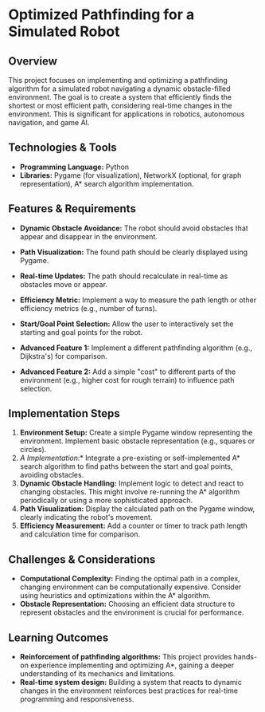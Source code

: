 # Optimized Pathfinding for a Simulated Robot

## Overview

This project focuses on implementing and optimizing a pathfinding algorithm for a simulated robot navigating a dynamic obstacle-filled environment.  The goal is to create a system that efficiently finds the shortest or most efficient path, considering real-time changes in the environment.  This is significant for applications in robotics, autonomous navigation, and game AI.

## Technologies & Tools

- **Programming Language:** Python
- **Libraries:** Pygame (for visualization), NetworkX (optional, for graph representation), A* search algorithm implementation.

## Features & Requirements

- **Dynamic Obstacle Avoidance:** The robot should avoid obstacles that appear and disappear in the environment.
- **Path Visualization:** The found path should be clearly displayed using Pygame.
- **Real-time Updates:** The path should recalculate in real-time as obstacles move or appear.
- **Efficiency Metric:** Implement a way to measure the path length or other efficiency metrics (e.g., number of turns).
- **Start/Goal Point Selection:** Allow the user to interactively set the starting and goal points for the robot.

- **Advanced Feature 1:** Implement a different pathfinding algorithm (e.g., Dijkstra's) for comparison.
- **Advanced Feature 2:**  Add a simple "cost" to different parts of the environment (e.g., higher cost for rough terrain) to influence path selection.


## Implementation Steps

1. **Environment Setup:** Create a simple Pygame window representing the environment.  Implement basic obstacle representation (e.g., squares or circles).
2. **A* Implementation:** Integrate a pre-existing or self-implemented A* search algorithm to find paths between the start and goal points, avoiding obstacles.
3. **Dynamic Obstacle Handling:**  Implement logic to detect and react to changing obstacles.  This might involve re-running the A* algorithm periodically or using a more sophisticated approach.
4. **Path Visualization:** Display the calculated path on the Pygame window, clearly indicating the robot's movement.
5. **Efficiency Measurement:** Add a counter or timer to track path length and calculation time for comparison.

## Challenges & Considerations

- **Computational Complexity:**  Finding the optimal path in a complex, changing environment can be computationally expensive.  Consider using heuristics and optimizations within the A* algorithm.
- **Obstacle Representation:** Choosing an efficient data structure to represent obstacles and the environment is crucial for performance.


## Learning Outcomes

- **Reinforcement of pathfinding algorithms:** This project provides hands-on experience implementing and optimizing A*, gaining a deeper understanding of its mechanics and limitations.
- **Real-time system design:**  Building a system that reacts to dynamic changes in the environment reinforces best practices for real-time programming and responsiveness.

